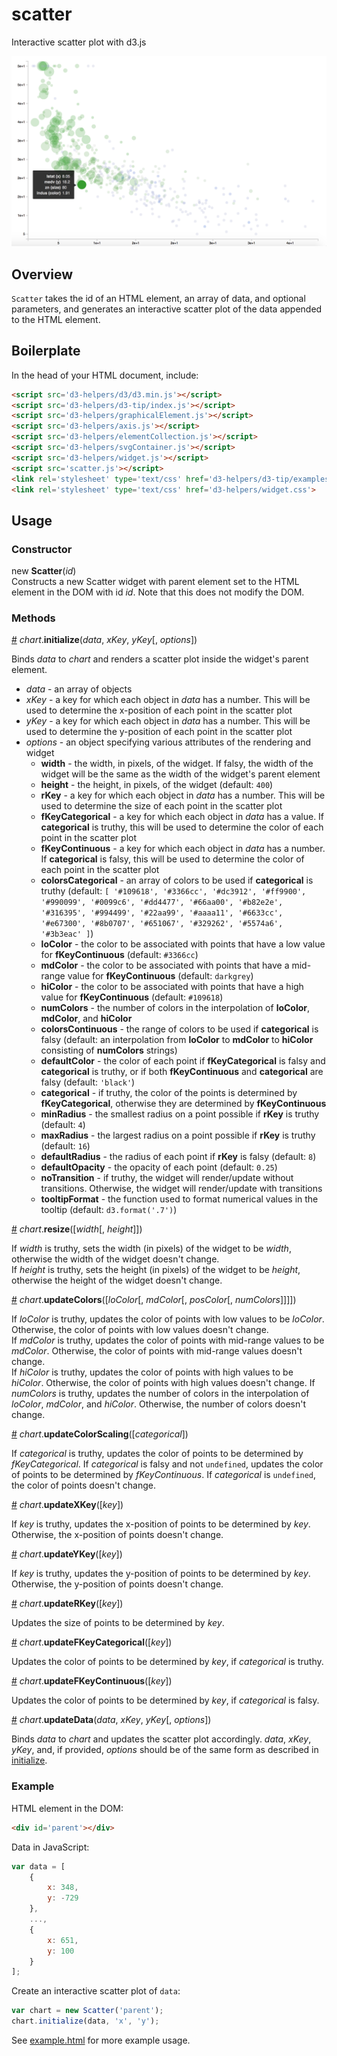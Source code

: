 # scatter
Interactive scatter plot with d3.js

![alt text](https://raw.githubusercontent.com/alexrfling/scatter/master/img/example.png)

## Overview
`Scatter` takes the id of an HTML element, an array of data, and optional parameters, and generates an interactive scatter plot of the data appended to the HTML element.

## Boilerplate
In the head of your HTML document, include:
```html
<script src='d3-helpers/d3/d3.min.js'></script>
<script src='d3-helpers/d3-tip/index.js'></script>
<script src='d3-helpers/graphicalElement.js'></script>
<script src='d3-helpers/axis.js'></script>
<script src='d3-helpers/elementCollection.js'></script>
<script src='d3-helpers/svgContainer.js'></script>
<script src='d3-helpers/widget.js'></script>
<script src='scatter.js'></script>
<link rel='stylesheet' type='text/css' href='d3-helpers/d3-tip/examples/example-styles.css'>
<link rel='stylesheet' type='text/css' href='d3-helpers/widget.css'>
```

## Usage

### Constructor
new **Scatter**(_id_)  
Constructs a new Scatter widget with parent element set to the HTML element in the DOM with id _id_. Note that this does not modify the DOM.

### Methods
<a name='initialize' href='#initialize'>#</a> _chart_.**initialize**(_data_, _xKey_, _yKey_[, _options_])

Binds _data_ to _chart_ and renders a scatter plot inside the widget's parent element.
* _data_ - an array of objects
* _xKey_ - a key for which each object in _data_ has a number. This will be used to determine the x-position of each point in the scatter plot
* _yKey_ - a key for which each object in _data_ has a number. This will be used to determine the y-position of each point in the scatter plot
* _options_ - an object specifying various attributes of the rendering and widget
  * **width** - the width, in pixels, of the widget. If falsy, the width of the widget will be the same as the width of the widget's parent element
  * **height** - the height, in pixels, of the widget (default: `400`)
  * **rKey** - a key for which each object in _data_ has a number. This will be used to determine the size of each point in the scatter plot
  * **fKeyCategorical** - a key for which each object in _data_ has a value. If **categorical** is truthy, this will be used to determine the color of each point in the scatter plot
  * **fKeyContinuous** - a key for which each object in _data_ has a number. If **categorical** is falsy, this will be used to determine the color of each point in the scatter plot
  * **colorsCategorical** - an array of colors to be used if **categorical** is truthy (default: `[
      '#109618', '#3366cc', '#dc3912', '#ff9900', '#990099',
      '#0099c6', '#dd4477', '#66aa00', '#b82e2e', '#316395',
      '#994499', '#22aa99', '#aaaa11', '#6633cc', '#e67300',
      '#8b0707', '#651067', '#329262', '#5574a6', '#3b3eac'
  ]`)
  * **loColor** - the color to be associated with points that have a low value for **fKeyContinuous** (default: `#3366cc`)
  * **mdColor** - the color to be associated with points that have a mid-range value for **fKeyContinuous** (default: `darkgrey`)
  * **hiColor** - the color to be associated with points that have a high value for **fKeyContinuous** (default: `#109618`)
  * **numColors** - the number of colors in the interpolation of **loColor**, **mdColor**, and **hiColor**
  * **colorsContinuous** - the range of colors to be used if **categorical** is falsy (default: an interpolation from **loColor** to **mdColor** to **hiColor** consisting of **numColors** strings)
  * **defaultColor** - the color of each point if **fKeyCategorical** is falsy and **categorical** is truthy, or if both **fKeyContinuous** and **categorical** are falsy (default: `'black'`)
  * **categorical** - if truthy, the color of the points is determined by **fKeyCategorical**, otherwise they are determined by **fKeyContinuous**
  * **minRadius** - the smallest radius on a point possible if **rKey** is truthy (default: `4`)
  * **maxRadius** - the largest radius on a point possible if **rKey** is truthy (default: `16`)
  * **defaultRadius** - the radius of each point if **rKey** is falsy (default: `8`)
  * **defaultOpacity** - the opacity of each point (default: `0.25`)
  * **noTransition** - if truthy, the widget will render/update without transitions. Otherwise, the widget will render/update with transitions
  * **tooltipFormat** - the function used to format numerical values in the tooltip (default: `d3.format('.7')`)

<a name='resize' href='#resize'>#</a> _chart_.**resize**([_width_[, _height_]])

If _width_ is truthy, sets the width (in pixels) of the widget to be _width_, otherwise the width of the widget doesn't change.  
If _height_ is truthy, sets the height (in pixels) of the widget to be _height_, otherwise the height of the widget doesn't change.

<a name='updateColors' href='#updateColors'>#</a> _chart_.**updateColors**([_loColor_[, _mdColor_[, _posColor_[, _numColors_]]]])

If _loColor_ is truthy, updates the color of points with low values to be _loColor_. Otherwise, the color of points with low values doesn't change.  
If _mdColor_ is truthy, updates the color of points with mid-range values to be _mdColor_. Otherwise, the color of points with mid-range values doesn't change.  
If _hiColor_ is truthy, updates the color of points with high values to be _hiColor_. Otherwise, the color of points with high values doesn't change.
If _numColors_ is truthy, updates the number of colors in the interpolation of _loColor_, _mdColor_, and _hiColor_. Otherwise, the number of colors doesn't change.

<a name='updateColorScaling' href='#updateColorScaling'>#</a> _chart_.**updateColorScaling**([_categorical_])

If _categorical_ is truthy, updates the color of points to be determined by _fKeyCategorical_. If _categorical_ is falsy and not `undefined`, updates the color of points to be determined by _fKeyContinuous_. If _categorical_ is `undefined`, the color of points doesn't change.

<a name='updateXKey' href='#updateXKey'>#</a> _chart_.**updateXKey**([_key_])

If _key_ is truthy, updates the x-position of points to be determined by _key_. Otherwise, the x-position of points doesn't change.

<a name='updateYKey' href='#updateYKey'>#</a> _chart_.**updateYKey**([_key_])

If _key_ is truthy, updates the y-position of points to be determined by _key_. Otherwise, the y-position of points doesn't change.

<a name='updateRKey' href='#updateRKey'>#</a> _chart_.**updateRKey**([_key_])

Updates the size of points to be determined by _key_.

<a name='updateFKeyCategorical' href='#updateFKeyCategorical'>#</a> _chart_.**updateFKeyCategorical**([_key_])

Updates the color of points to be determined by _key_, if _categorical_ is truthy.

<a name='updateFKeyContinuous' href='#updateFKeyContinuous'>#</a> _chart_.**updateFKeyContinuous**([_key_])

Updates the color of points to be determined by _key_, if _categorical_ is falsy.

<a name='updateData' href='#updateData'>#</a> _chart_.**updateData**(_data_, _xKey_, _yKey_[, _options_])

Binds _data_ to _chart_ and updates the scatter plot accordingly. _data_, _xKey_, _yKey_, and, if provided, _options_ should be of the same form as described in <a href='#initialize'>initialize</a>.

### Example
HTML element in the DOM:
```html
<div id='parent'></div>
```
Data in JavaScript:
```js
var data = [
    {
        x: 348,
        y: -729
    },
    ...,
    {
        x: 651,
        y: 100
    }
];
```
Create an interactive scatter plot of `data`:
```js
var chart = new Scatter('parent');
chart.initialize(data, 'x', 'y');
```
See <a href='https://github.com/alexrfling/scatter/blob/master/example.html'>example.html</a> for more example usage.
